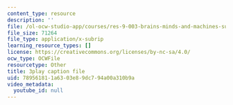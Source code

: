 ```yaml
---
content_type: resource
description: ''
file: /ol-ocw-studio-app/courses/res-9-003-brains-minds-and-machines-summer-course-summer-2015/789561811a6303e89dc794a00a310b9a_pquNMjlgPwI.srt
file_size: 71264
file_type: application/x-subrip
learning_resource_types: []
license: https://creativecommons.org/licenses/by-nc-sa/4.0/
ocw_type: OCWFile
resourcetype: Other
title: 3play caption file
uid: 78956181-1a63-03e8-9dc7-94a00a310b9a
video_metadata:
  youtube_id: null
---
```

